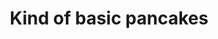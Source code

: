 ---
title: "Kind of basic pancakes"
description: "Stolen from Adam Raguesa"
pubDate: "May 23 2023"
prep: "5 min"
cook: "15 min"
ingredients: 
  - "1 1/2 (200 g) All-Purpose flour"
  - "2 1/2 tsp Baking Powder"
  - "3/4 tsp Salt"
  - "1 egg"
  - "1 1/4 cups milk"
  - "3 tbs melted butter (more for man)"
  - "1 tbs sugar"
instructions:
  - "Mix together flour, milk, baking powder, sugar and salt. Remaining lumps are okay."
  - "Preheat a non-stick pan to medium heat. Temperature will be right when butter only starts to fizz"
  - "Cook on the first side until bubbles have popped (2-3 minutes). Then, flip and cook on the other side adding a knob of butter on top"
  - "Transfer pancakes to a baking sheet with a wire rack set to warm (prevents from getting soggy)"
tags: ['staple']
---